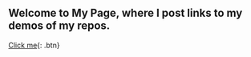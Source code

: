 ## Welcome to My Page, where I post links to my demos of my repos.

[Click me](http://www.google.com){: .btn}

